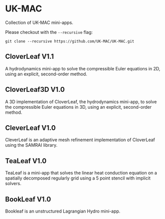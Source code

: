 # UK-MAC


Collection of UK-MAC mini-apps.

Please checkout with the `--recursive` flag:

```
git clone --recursive https://github.com/UK-MAC/UK-MAC.git
```

## CloverLeaf V1.1

A hydrodynamics mini-app to solve the compressible Euler equations in 2D, using an explicit, second-order method.

## CloverLeaf3D V1.0

A 3D implementation of CloverLeaf, the hydrodynamics mini-app, to solve the compressible Euler equations in 3D, using an explicit, second-order method.

## CleverLeaf V1.0

CleverLeaf is an adaptive mesh refinement implementation of CloverLeaf using the SAMRAI library.

## TeaLeaf V1.0

TeaLeaf is a mini-app that solves the linear heat conduction equation on a spatially decomposed regularly grid using a 5 point stencil with implicit solvers.

## BookLeaf V1.0

Bookleaf is an unstructured Lagrangian Hydro mini-app.

